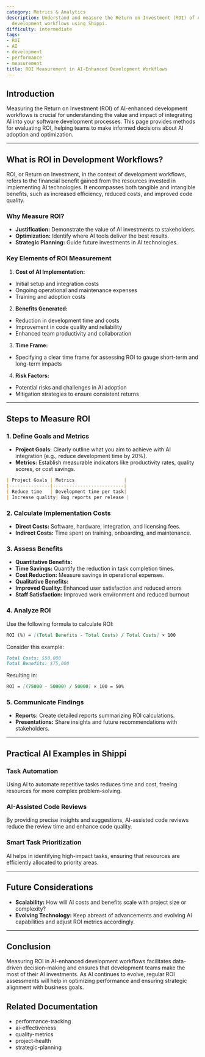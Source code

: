 ```yaml
---
category: Metrics & Analytics
description: Understand and measure the Return on Investment (ROI) of AI-enhanced
  development workflows using Shippi.
difficulty: intermediate
tags:
- ROI
- AI
- development
- performance
- measurement
title: ROI Measurement in AI-Enhanced Development Workflows
---
```


## Introduction

Measuring the Return on Investment (ROI) of AI-enhanced development workflows is crucial for understanding the value and impact of integrating AI into your software development processes. This page provides methods for evaluating ROI, helping teams to make informed decisions about AI adoption and optimization.

---

## What is ROI in Development Workflows?

ROI, or Return on Investment, in the context of development workflows, refers to the financial benefit gained from the resources invested in implementing AI technologies. It encompasses both tangible and intangible benefits, such as increased efficiency, reduced costs, and improved code quality.

### Why Measure ROI?
- **Justification:** Demonstrate the value of AI investments to stakeholders.
- **Optimization:** Identify where AI tools deliver the best results.
- **Strategic Planning:** Guide future investments in AI technologies.

### Key Elements of ROI Measurement

1. **Cost of AI Implementation:**
- Initial setup and integration costs
- Ongoing operational and maintenance expenses
- Training and adoption costs

2. **Benefits Generated:**
- Reduction in development time and costs
- Improvement in code quality and reliability
- Enhanced team productivity and collaboration

3. **Time Frame:**
- Specifying a clear time frame for assessing ROI to gauge short-term and long-term impacts

4. **Risk Factors:**
- Potential risks and challenges in AI adoption
- Mitigation strategies to ensure consistent returns

---

## Steps to Measure ROI

### 1. Define Goals and Metrics
- **Project Goals:** Clearly outline what you aim to achieve with AI integration (e.g., reduce development time by 20%).
- **Metrics:** Establish measurable indicators like productivity rates, quality scores, or cost savings.

```markdown
| Project Goals | Metrics                  |
|---------------|--------------------------|
| Reduce time   | Development time per task|
| Increase quality| Bug reports per release |
```

### 2. Calculate Implementation Costs
- **Direct Costs:** Software, hardware, integration, and licensing fees.
- **Indirect Costs:** Time spent on training, onboarding, and maintenance.

### 3. Assess Benefits
- **Quantitative Benefits:**
- **Time Savings:** Quantify the reduction in task completion times.
- **Cost Reduction:** Measure savings in operational expenses.
- **Qualitative Benefits:**
- **Improved Quality:** Enhanced user satisfaction and reduced errors
- **Staff Satisfaction:** Improved work environment and reduced burnout

### 4. Analyze ROI

Use the following formula to calculate ROI:

```markdown
ROI (%) = [(Total Benefits - Total Costs) / Total Costs] × 100
```

Consider this example:

```markdown
Total Costs: $50,000
Total Benefits: $75,000
```

Resulting in:

```markdown
ROI = [(75000 - 50000) / 50000] × 100 = 50%
```

### 5. Communicate Findings
- **Reports:** Create detailed reports summarizing ROI calculations.
- **Presentations:** Share insights and future recommendations with stakeholders.

---

## Practical AI Examples in Shippi

### Task Automation

Using AI to automate repetitive tasks reduces time and cost, freeing resources for more complex problem-solving.

### AI-Assisted Code Reviews

By providing precise insights and suggestions, AI-assisted code reviews reduce the review time and enhance code quality.

### Smart Task Prioritization

AI helps in identifying high-impact tasks, ensuring that resources are efficiently allocated to priority areas.

---

## Future Considerations
- **Scalability:** How will AI costs and benefits scale with project size or complexity?
- **Evolving Technology:** Keep abreast of advancements and evolving AI capabilities and adjust ROI metrics accordingly.

---

## Conclusion

Measuring ROI in AI-enhanced development workflows facilitates data-driven decision-making and ensures that development teams make the most of their AI investments. As AI continues to evolve, regular ROI assessments will help in optimizing performance and ensuring strategic alignment with business goals.


## Related Documentation
- performance-tracking
- ai-effectiveness
- quality-metrics
- project-health
- strategic-planning
